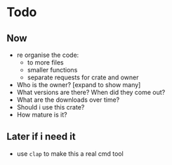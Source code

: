 
# Todo

## Now
  - re organise the code:
    - to more files
    - smaller functions
    - separate requests for crate and owner
  - Who is the owner? [expand to show many]
  - What versions are there? When did they come out?
  - What are the downloads over time?
  - Should i use this crate? 
  - How mature is it? <Star rating>

## Later if i need it
  - use `clap` to make this a real cmd tool
